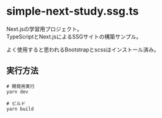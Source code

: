# simple-next-study.ssg.ts

Next.jsの学習用プロジェクト。  
TypeScriptとNext.jsによるSSGサイトの構築サンプル。  

よく使用すると思われるBootstrapとscssはインストール済み。  

## 実行方法

```shell
# 開発用実行
yarn dev

# ビルド
yarn build
```
